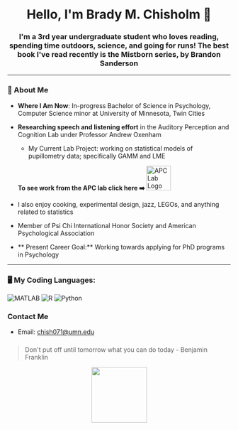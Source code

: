 <h1 align="center">Hello, I'm Brady M. Chisholm 👋</h1>
<h3 align="center">I'm a 3rd year undergraduate student who loves reading, spending time outdoors, science, and going for runs! The best book I've read recently is the Mistborn series, by Brandon Sanderson</h3>

---
### 🔎 About Me
- **Where I Am Now**: In-progress Bachelor of Science in Psychology, Computer Science minor at University of Minnesota, Twin Cities
- **Researching speech and listening effort** in the Auditory Perception and Cognition Lab under Professor Andrew Oxenham  
  - My Current Lab Project: working on statistical models of pupillometry data; specifically GAMM and LME
    
  **To see work from the APC lab click here ➡️**
  <a href="https://apc.psych.umn.edu/" target="_blank">
    <img src="https://apc.psych.umn.edu/sites/sandbox-apc.psych.umn.edu/files/styles/folwell_third/public/2024-08/APC_Maroon_Gold_Logo_big_0.png?itok=wAUWBNNx" alt="APC Lab Logo" width="55"/>
  </a>
  
- I also enjoy cooking, experimental design, jazz, LEGOs, and anything related to statistics
- Member of Psi Chi International Honor Society and American Psychological Association  
- ** Present Career Goal:** Working towards applying for PhD programs in Psychology
---

### 🖥️ My Coding Languages:
<div align="left">
  <img src="https://img.shields.io/badge/-MATLAB-0076A8?logo=mathworks&logoColor=fff" alt="MATLAB"/>
  <img src="https://img.shields.io/badge/-R-276DC3?logo=r&logoColor=fff" alt="R"/>
  <img src="https://img.shields.io/badge/-Python-3776AB?logo=python&logoColor=fff" alt="Python"/>
</div>

### Contact Me
  * Email: [chish071@umn.edu](mailto:chish071@umn.edu)

###
> Don't put off until tomorrow what you can do today - Benjamin Franklin

<div align="center">
  <img src="https://media.giphy.com/media/M9gbBd9nbDrOTu1Mqx/giphy.gif" width="125"/>
</div>



